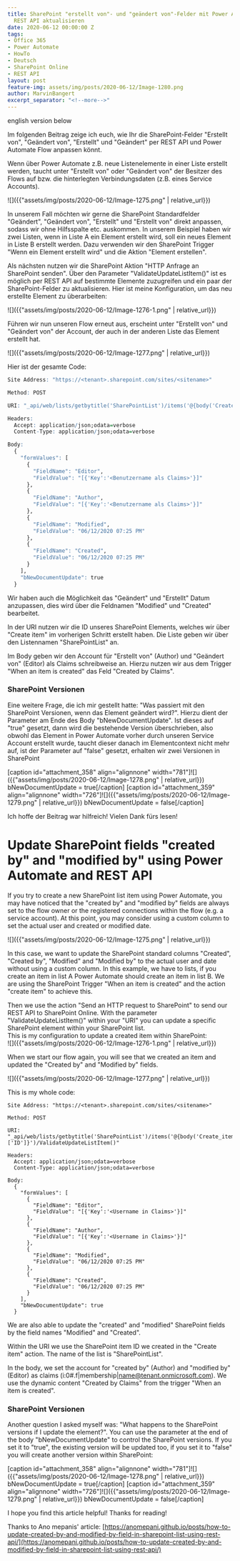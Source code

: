 ```yaml
---
title: SharePoint "erstellt von"- und "geändert von"-Felder mit Power Automate und
  REST API aktualisieren
date: 2020-06-12 00:00:00 Z
tags:
- Office 365
- Power Automate
- HowTo
- Deutsch
- SharePoint Online
- REST API
layout: post
feature-img: assets/img/posts/2020-06-12/Image-1280.png
author: MarvinBangert
excerpt_separator: "<!--more-->"
---
```


english version below

Im folgenden Beitrag zeige ich euch, wie Ihr die SharePoint-Felder "Erstellt von", "Geändert von", "Erstellt" und "Geändert" per REST API und Power Automate Flow anpassen könnt.

<!--more-->

Wenn über Power Automate z.B. neue Listenelemente in einer Liste erstellt werden, taucht unter "Erstellt von" oder "Geändert von" der Besitzer des Flows auf bzw. die hinterlegten Verbindungsdaten (z.B. eines Service Accounts).

![]({{"assets/img/posts/2020-06-12/Image-1275.png" | relative_url}})

In unserem Fall möchten wir gerne die SharePoint Standardfelder "Geändert", "Geändert von", "Erstellt" und "Erstellt von" direkt anpassen, sodass wir ohne Hilfsspalte etc. auskommen. In unserem Beispiel haben wir zwei Listen, wenn in Liste A ein Element erstellt wird, soll ein neues Element in Liste B erstellt werden. Dazu verwenden wir den SharePoint Trigger "Wenn ein Element erstellt wird" und die Aktion "Element erstellen".

Als nächsten nutzen wir die SharePoint Aktion "HTTP Anfrage an SharePoint senden". Über den Parameter "ValidateUpdateListItem()" ist es möglich per REST API auf bestimmte Elemente zuzugreifen und ein paar der SharePoint-Felder zu aktualisieren. Hier ist meine Konfiguration, um das neu erstellte Element zu überarbeiten:

![]({{"assets/img/posts/2020-06-12/Image-1276-1.png" | relative_url}})

Führen wir nun unseren Flow erneut aus, erscheint unter "Erstellt von" und "Geändert von" der Account, der auch in der anderen Liste das Element erstellt hat.

![]({{"assets/img/posts/2020-06-12/Image-1277.png" | relative_url}})

Hier ist der gesamte Code:

```R
Site Address: "https://<tenant>.sharepoint.com/sites/<sitename>"

Method: POST

URI: "_api/web/lists/getbytitle('SharePointList')/items('@{body('Create_item')?['ID']}')/ValidateUpdateListItem()"

Headers:
  Accept: application/json;odata=verbose
  Content-Type: application/json;odata=verbose

Body:
  {
    "formValues": [
      {
        "FieldName": "Editor",
        "FieldValue": "[{'Key':'<Benutzername als Claims>'}]"
      },
      {
        "FieldName": "Author",
        "FieldValue": "[{'Key':'<Benutzername als Claims>'}]"
      },
      {
        "FieldName": "Modified",
        "FieldValue": "06/12/2020 07:25 PM"
      },
      {
        "FieldName": "Created",
        "FieldValue": "06/12/2020 07:25 PM"
      }
    ],
    "bNewDocumentUpdate": true
  }
```

Wir haben auch die Möglichkeit das "Geändert" und "Erstellt" Datum anzupassen, dies wird über die Feldnamen "Modified" und "Created" bearbeitet.

In der URI nutzen wir die ID unseres SharePoint Elements, welches wir über "Create item" im vorherigen Schritt erstellt haben. Die Liste geben wir über den Listennamen "SharePointList" an.

Im Body geben wir den Account für "Erstellt von" (Author) und "Geändert von" (Editor) als Claims schreibweise an. Hierzu nutzen wir aus dem Trigger "When an item is created" das Feld "Created by Claims".

### SharePoint Versionen

Eine weitere Frage, die ich mir gestellt hatte: "Was passiert mit den SharePoint Versionen, wenn das Element geändert wird?". Hierzu dient der Parameter am Ende des Body "bNewDocumentUpdate". Ist dieses auf "true" gesetzt, dann wird die bestehende Version überschrieben, also obwohl das Element in Power Automate vorher durch unseren Service Account erstellt wurde, taucht dieser danach im Elementcontext nicht mehr auf, ist der Parameter auf "false" gesetzt, erhalten wir zwei Versionen in SharePoint

\[caption id="attachment\_358" align="alignnone" width="781"\]![]({{"assets/img/posts/2020-06-12/Image-1278.png" | relative_url}}) bNewDocumentUpdate = true\[/caption\] \[caption id="attachment\_359" align="alignnone" width="726"\]![]({{"assets/img/posts/2020-06-12/Image-1279.png" | relative_url}}) bNewDocumentUpdate = false\[/caption\]

Ich hoffe der Beitrag war hilfreich! Vielen Dank fürs lesen!

# Update SharePoint fields "created by" and "modified by" using Power Automate and REST API

If you try to create a new SharePoint list item using Power Automate, you may have noticed that the "created by" and "modified by" fields are always set to the flow owner or the registered connections within the flow (e.g. a service account). At this point, you may consider using a custom column to set the actual user and created or modified date.

![]({{"assets/img/posts/2020-06-12/Image-1275.png" | relative_url}})

In this case, we want to update the SharePoint standard columns "Created", "Created by", "Modified" and "Modified by" to the actual user and date without using a custom column. In this example, we have to lists, if you create an item in list A Power Automate should create an item in list B. We are using the SharePoint Trigger "When an item is created" and the action "create item" to achieve this.

Then we use the action "Send an HTTP request to SharePoint" to send our REST API to SharePoint Online. With the parameter "ValidateUpdateListItem()" within your "URI" you can update a specific SharePoint element within your SharePoint list.  
This is my configuration to update a created item within SharePoint:  
![]({{"assets/img/posts/2020-06-12/Image-1276-1.png" | relative_url}})

When we start our flow again, you will see that we created an item and updated the "Created by" and "Modified by" fields.

![]({{"assets/img/posts/2020-06-12/Image-1277.png" | relative_url}})

This is my whole code:

```
Site Address: "https://<tenant>.sharepoint.com/sites/<sitename>"

Method: POST

URI: "_api/web/lists/getbytitle('SharePointList')/items('@{body('Create_item')?['ID']}')/ValidateUpdateListItem()"

Headers:
  Accept: application/json;odata=verbose
  Content-Type: application/json;odata=verbose

Body:
  {
    "formValues": [
      {
        "FieldName": "Editor",
        "FieldValue": "[{'Key':'<Username in Claims>'}]"
      },
      {
        "FieldName": "Author",
        "FieldValue": "[{'Key':'<Username in Claims>'}]"
      },
      {
        "FieldName": "Modified",
        "FieldValue": "06/12/2020 07:25 PM"
      },
      {
        "FieldName": "Created",
        "FieldValue": "06/12/2020 07:25 PM"
      }
    ],
    "bNewDocumentUpdate": true
  }
```

We are also able to update the "created" and "modified" SharePoint fields by the field names "Modified" and "Created".

Within the URI we use the SharePoint item ID we created in the "Create item" action. The name of the list is "SharePointList".

In the body, we set the account for "created by" (Author) and "modified by" (Editor) as claims (i:0#.f|membership|name@tenant.onmicrosoft.com). We use the dynamic content "Created by Claims" from the trigger "When an item is created".

### SharePoint Versionen

Another question I asked myself was: "What happens to the SharePoint versions if I update the element?". You can use the parameter at the end of the body "bNewDocumentUpdate" to control the SharePoint versions. If you set it to "true", the existing version will be updated too, if you set it to "false" you will create another version within SharePoint:

\[caption id="attachment\_358" align="alignnone" width="781"\]![]({{"assets/img/posts/2020-06-12/Image-1278.png" | relative_url}}) bNewDocumentUpdate = true\[/caption\] \[caption id="attachment\_359" align="alignnone" width="726"\]![]({{"assets/img/posts/2020-06-12/Image-1279.png" | relative_url}}) bNewDocumentUpdate = false\[/caption\]

I hope you find this article helpful! Thanks for reading!

Thanks to Ano mepanis' article: [https://anomepani.github.io/posts/how-to-update-created-by-and-modified-by-field-in-sharepoint-list-using-rest-api/](https://anomepani.github.io/posts/how-to-update-created-by-and-modified-by-field-in-sharepoint-list-using-rest-api/)
